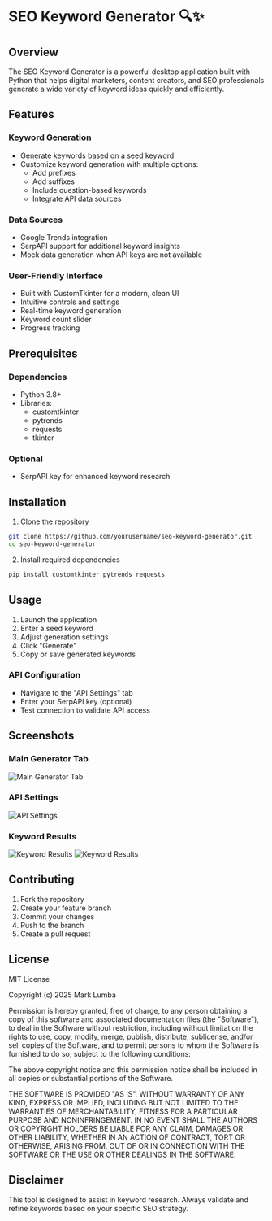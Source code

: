 # SEO Keyword Generator 🔍✨

## Overview

The SEO Keyword Generator is a powerful desktop application built with Python that helps digital marketers, content creators, and SEO professionals generate a wide variety of keyword ideas quickly and efficiently.

## Features

### Keyword Generation
- Generate keywords based on a seed keyword
- Customize keyword generation with multiple options:
  - Add prefixes
  - Add suffixes
  - Include question-based keywords
  - Integrate API data sources

### Data Sources
- Google Trends integration
- SerpAPI support for additional keyword insights
- Mock data generation when API keys are not available

### User-Friendly Interface
- Built with CustomTkinter for a modern, clean UI
- Intuitive controls and settings
- Real-time keyword generation
- Keyword count slider
- Progress tracking

## Prerequisites

### Dependencies
- Python 3.8+
- Libraries:
  - customtkinter
  - pytrends
  - requests
  - tkinter

### Optional
- SerpAPI key for enhanced keyword research

## Installation

1. Clone the repository
```bash
git clone https://github.com/yourusername/seo-keyword-generator.git
cd seo-keyword-generator
```

2. Install required dependencies
```bash
pip install customtkinter pytrends requests
```

## Usage

1. Launch the application
2. Enter a seed keyword
3. Adjust generation settings
4. Click "Generate"
5. Copy or save generated keywords

### API Configuration
- Navigate to the "API Settings" tab
- Enter your SerpAPI key (optional)
- Test connection to validate API access

## Screenshots

### Main Generator Tab
![Main Generator Tab](screenshots/SEO_Generator.png)

### API Settings
![API Settings](screenshots/SEO_APIsetting.png)

### Keyword Results
![Keyword Results](screenshots/SEO_Generator_1.png)
![Keyword Results](screenshots/SEO_Generator_2.png)

## Contributing

1. Fork the repository
2. Create your feature branch
3. Commit your changes
4. Push to the branch
5. Create a pull request

## License

MIT License

Copyright (c) 2025 Mark Lumba

Permission is hereby granted, free of charge, to any person obtaining a copy
of this software and associated documentation files (the "Software"), to deal
in the Software without restriction, including without limitation the rights
to use, copy, modify, merge, publish, distribute, sublicense, and/or sell
copies of the Software, and to permit persons to whom the Software is
furnished to do so, subject to the following conditions:

The above copyright notice and this permission notice shall be included in all
copies or substantial portions of the Software.

THE SOFTWARE IS PROVIDED "AS IS", WITHOUT WARRANTY OF ANY KIND, EXPRESS OR
IMPLIED, INCLUDING BUT NOT LIMITED TO THE WARRANTIES OF MERCHANTABILITY,
FITNESS FOR A PARTICULAR PURPOSE AND NONINFRINGEMENT. IN NO EVENT SHALL THE
AUTHORS OR COPYRIGHT HOLDERS BE LIABLE FOR ANY CLAIM, DAMAGES OR OTHER
LIABILITY, WHETHER IN AN ACTION OF CONTRACT, TORT OR OTHERWISE, ARISING FROM,
OUT OF OR IN CONNECTION WITH THE SOFTWARE OR THE USE OR OTHER DEALINGS IN THE
SOFTWARE.

## Disclaimer

This tool is designed to assist in keyword research. Always validate and refine keywords based on your specific SEO strategy.



